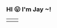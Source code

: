 ### HI 😛 I'm Jay ~!
<html>
  <head>
    <body>
      <table>
        <tr>
          <td></td><td></td>
        </tr>
      </table>
    </body>
  </head>
</html>
